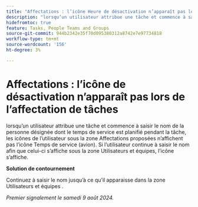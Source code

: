 ```yaml
---
title: "Affectations : l’icône Heure de désactivation n’apparaît pas lors de l’affectation de tâches"
description: "lorsqu’un utilisateur attribue une tâche et commence à saisir le nom de la personne désignée dont le temps de travail est planifié pendant la tâche, les icônes de l’utilisateur sous la zone Affectations proposées n’affichent pas l’icône de temps de travail (avion). Si l’utilisateur continue à saisir le nom afin qu’il s’affiche sous la zone Utilisateurs et équipes, l’icône s’affiche."
hidefromtoc: true
feature: Tasks, People Teams and Groups
source-git-commit: 944b2342e35f70d095380312a8742e7e97734818
workflow-type: tm+mt
source-wordcount: '156'
ht-degree: 3%

---
```



# Affectations : l’icône de désactivation n’apparaît pas lors de l’affectation de tâches

lorsqu’un utilisateur attribue une tâche et commence à saisir le nom de la personne désignée dont le temps de service est planifié pendant la tâche, les icônes de l’utilisateur sous la zone Affectations proposées n’affichent pas l’icône Temps de service (avion). Si l’utilisateur continue à saisir le nom afin que celui-ci s’affiche sous la zone Utilisateurs et équipes, l’icône s’affiche.

**Solution de contournement**

Continuez à saisir le nom jusqu’à ce qu’il apparaisse dans la zone Utilisateurs et équipes .

_Premier signalement le samedi 9 août 2024._
